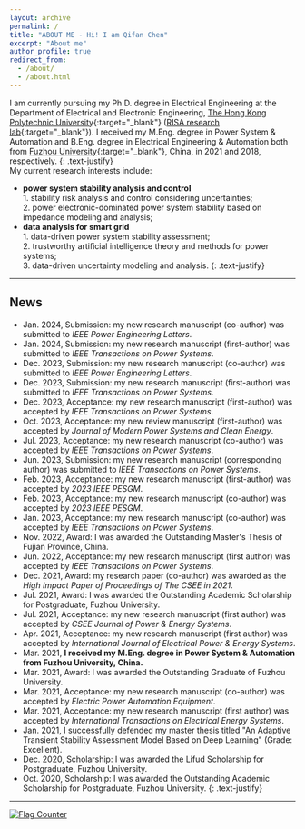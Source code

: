 ```yaml
---
layout: archive
permalink: /
title: "ABOUT ME - Hi! I am Qifan Chen"
excerpt: "About me"
author_profile: true
redirect_from: 
  - /about/
  - /about.html
---
```

I am currently pursuing my Ph.D. degree in Electrical Engineering at the Department of Electrical and Electronic Engineering, [The Hong Kong Polytechnic University](https://www.polyu.edu.hk/){:target="_blank"} ([RISA research lab](https://www.polyu.edu.hk/ee/siqibu/index.html){:target="_blank"}).
I received my M.Eng. degree in Power System & Automation and B.Eng. degree in Electrical Engineering & Automation both from [Fuzhou University](https://dqxy.fzu.edu.cn/){:target="_blank"}, China, in 2021 and 2018, respectively.
{: .text-justify}
<br>My current research interests include:
* **power system stability analysis and control**
<br>1. stability risk analysis and control considering uncertainties;
<br>2. power electronic-dominated power system stability based on impedance modeling and analysis;
* **data analysis for smart grid**
<br>1. data-driven power system stability assessment;
<br>2. trustworthy artificial intelligence theory and methods for power systems;
<br>3. data-driven uncertainty modeling and analysis.
{: .text-justify}
---

## News
* Jan. 2024, Submission: my new research manuscript (co-author) was submitted to *IEEE Power Engineering Letters*.
* Jan. 2024, Submission: my new research manuscript (first-author) was submitted to *IEEE Transactions on Power Systems*.
* Dec. 2023, Submission: my new research manuscript (co-author) was submitted to *IEEE Power Engineering Letters*.
* Dec. 2023, Submission: my new research manuscript (first-author) was submitted to *IEEE Transactions on Power Systems*.
* Dec. 2023, Acceptance: my new research manuscript (first-author) was accepted by *IEEE Transactions on Power Systems*.
* Oct. 2023, Acceptance: my new review manuscript (first-author) was accepted by *Journal of Modern Power Systems and Clean Energy*.
* Jul. 2023, Acceptance: my new research manuscript (co-author) was accepted by *IEEE Transactions on Power Systems*.
* Jun. 2023, Submission: my new research manuscript (corresponding author) was submitted to *IEEE Transactions on Power Systems*.
* Feb. 2023, Acceptance: my new research manuscript (first-author) was accepted by *2023 IEEE PESGM*.
* Feb. 2023, Acceptance: my new research manuscript (co-author) was accepted by *2023 IEEE PESGM*.
* Jan. 2023, Acceptance: my new research manuscript (co-author) was accepted by *IEEE Transactions on Power Systems*.
* Nov. 2022, Award: I was awarded the Outstanding Master's Thesis of Fujian Province, China.
* Jun. 2022, Acceptance: my new research manuscript (first author) was accepted by *IEEE Transactions on Power Systems*.
* Dec. 2021, Award: my research paper (co-author) was awarded as the *High Impact Paper of Proceedings of The CSEE in 2021*.
* Jul. 2021, Award: I was awarded the Outstanding Academic Scholarship for Postgraduate, Fuzhou University.
* Jul. 2021, Acceptance: my new research manuscript (first author) was accepted by *CSEE Journal of Power & Energy Systems*.
* Apr. 2021, Acceptance: my new research manuscript (first author) was accepted by *International Journal of Electrical Power & Energy Systems*.
* Mar. 2021, **I received my M.Eng. degree in Power System & Automation from Fuzhou University, China.**
* Mar. 2021, Award: I was awarded the Outstanding Graduate of Fuzhou University.
* Mar. 2021, Acceptance: my new research manuscript (co-author) was accepted by *Electric Power Automation Equipment*.
* Mar. 2021, Acceptance: my new research manuscript (first author) was accepted by *International Transactions on Electrical Energy Systems*.
* Jan. 2021, I successfully defended my master thesis titled "An Adaptive Transient Stability Assessment Model Based on Deep Learning" (Grade: Excellent).
* Dec. 2020, Scholarship: I was awarded the Lifud Scholarship for Postgraduate, Fuzhou University.
* Oct. 2020, Scholarship: I was awarded the Outstanding Academic Scholarship for Postgraduate, Fuzhou University.
{: .text-justify}
---
<a href="https://info.flagcounter.com/MXCA"><img src="https://s11.flagcounter.com/count/MXCA/bg_FFFFFF/txt_000000/border_CCCCCC/columns_5/maxflags_10/viewers_0/labels_1/pageviews_1/flags_0/percent_0/" alt="Flag Counter" border="0"></a>
